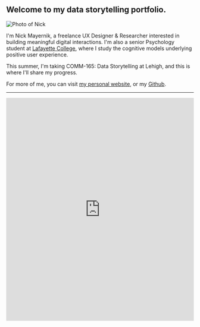 ## Welcome to my data storytelling portfolio.

![Photo of Nick](https://pbs.twimg.com/profile_images/1254822187699245059/FvcX1QXc.jpg)

I'm Nick Mayernik, a freelance UX Designer & Researcher interested in building meaningful digital interactions. I'm also a senior Psychology student at [Lafayette College](http://lafayette.edu), where I study the cognitive models underlying positive user experience.

This summer, I'm taking COMM-165: Data Storytelling at Lehigh, and this is where I'll share my progress.

For more of me, you can visit [my personal website](https://nickmayernik.com), or my [Github](https://github.com/nmayernik).


---


<iframe title="Total Goals Per Game in in Euro 2016" aria-label="Column Chart" id="datawrapper-chart-ZNfQl" src="https://datawrapper.dwcdn.net/ZNfQl/1/" scrolling="no" frameborder="0" style="width: 0; min-width: 100% !important; border: none;" height="600"></iframe><script type="text/javascript">!function(){"use strict";window.addEventListener("message",(function(e){if(void 0!==e.data["datawrapper-height"]){var t=document.querySelectorAll("iframe");for(var a in e.data["datawrapper-height"])for(var r=0;r<t.length;r++){if(t[r].contentWindow===e.source)t[r].style.height=e.data["datawrapper-height"][a]+"px"}}}))}();


---


<iframe width="640" height="320" data-original-width="640" data-original-height="320" src="https://www.thinglink.com/mediacard/1475221191688978435" type="text/html" frameborder="0" webkitallowfullscreen mozallowfullscreen allowfullscreen scrolling="no"></iframe><script async src="//cdn.thinglink.me/jse/responsive.js"></script>
